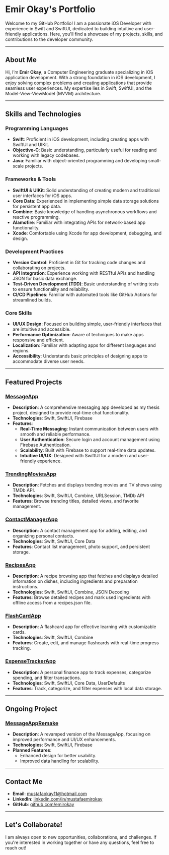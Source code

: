 # Emir Okay's Portfolio

Welcome to my GitHub Portfolio! I am a passionate iOS Developer with experience in Swift and SwiftUI, dedicated to building intuitive and user-friendly applications. Here, you'll find a showcase of my projects, skills, and contributions to the developer community.

---

## About Me

Hi, I’m **Emir Okay**, a Computer Engineering graduate specializing in iOS application development. With a strong foundation in iOS development, I enjoy solving complex problems and creating applications that provide seamless user experiences. My expertise lies in Swift, SwiftUI, and the Model-View-ViewModel (MVVM) architecture.

---

## Skills and Technologies

### Programming Languages
- **Swift**: Proficient in iOS development, including creating apps with SwiftUI and UIKit.
- **Objective-C**: Basic understanding, particularly useful for reading and working with legacy codebases.
- **Java**: Familiar with object-oriented programming and developing small-scale projects.

### Frameworks & Tools
- **SwiftUI & UIKit**: Solid understanding of creating modern and traditional user interfaces for iOS apps.
- **Core Data**: Experienced in implementing simple data storage solutions for persistent app data.
- **Combine**: Basic knowledge of handling asynchronous workflows and reactive programming.
- **Alamofire**: Familiar with integrating APIs for network-based app functionality.
- **Xcode**: Comfortable using Xcode for app development, debugging, and design.

### Development Practices
- **Version Control**: Proficient in Git for tracking code changes and collaborating on projects.
- **API Integration**: Experience working with RESTful APIs and handling JSON for basic data exchange.
- **Test-Driven Development (TDD)**: Basic understanding of writing tests to ensure functionality and reliability.
- **CI/CD Pipelines**: Familiar with automated tools like GitHub Actions for streamlined builds.

### Core Skills
- **UI/UX Design**: Focused on building simple, user-friendly interfaces that are intuitive and accessible.
- **Performance Optimization**: Aware of techniques to make apps responsive and efficient.
- **Localization**: Familiar with adapting apps for different languages and regions.
- **Accessibility**: Understands basic principles of designing apps to accommodate diverse user needs.

---

## Featured Projects

### [MessageApp](https://github.com/emirokay/MessageApp)
- **Description**: A comprehensive messaging app developed as my thesis project, designed to provide real-time chat functionality.
- **Technologies**: Swift, SwiftUI, Firebase
- **Features**:
  - **Real-Time Messaging**: Instant communication between users with smooth and reliable performance.
  - **User Authentication**: Secure login and account management using Firebase Authentication.
  - **Scalability**: Built with Firebase to support real-time data updates.
  - **Intuitive UI/UX**: Designed with SwiftUI for a modern and user-friendly experience.

### [TrendingMoviesApp](https://github.com/emirokay/TrendingMoviesApp)
- **Description**: Fetches and displays trending movies and TV shows using TMDb API.
- **Technologies**: Swift, SwiftUI, Combine, URLSession, TMDb API
- **Features**: Browse trending titles, detailed views, and favorite management.

### [ContactManagerApp](https://github.com/emirokay/ContactManagerApp)
- **Description**: A contact management app for adding, editing, and organizing personal contacts.
- **Technologies**: Swift, SwiftUI, Core Data
- **Features**: Contact list management, photo support, and persistent storage.

### [RecipesApp](https://github.com/emirokay/RecipesApp)
- **Description**: A recipe browsing app that fetches and displays detailed information on dishes, including ingredients and preparation instructions.
- **Technologies**: Swift, SwiftUI, Combine, JSON Decoding
- **Features**: Browse detailed recipes and mark used ingredients with offline access from a recipes.json file.

### [FlashCardApp](https://github.com/emirokay/FlashCardApp)
- **Description**: A flashcard app for effective learning with customizable cards.
- **Technologies**: Swift, SwiftUI, Combine
- **Features**: Create, edit, and manage flashcards with real-time progress tracking.

### [ExpenseTrackerApp](https://github.com/emirokay/ExpenseTrackerApp)
- **Description**: A personal finance app to track expenses, categorize spending, and filter transactions.
- **Technologies**: Swift, SwiftUI, Core Data, UserDefaults
- **Features**: Track, categorize, and filter expenses with local data storage.

---

## Ongoing Project

### [MessageAppRemake](https://github.com/emirokay/MessageAppRemake)
- **Description**: A revamped version of the MessageApp, focusing on improved performance and UI/UX enhancements.
- **Technologies**: Swift, SwiftUI, Firebase
- **Planned Features**:
  - Enhanced design for better usability.
  - Improved data handling for scalability.

---

## Contact Me

- **Email**: [mustafaokay11@hotmail.com](mailto:mustafaokay11@hotmail.com)
- **LinkedIn**: [linkedin.com/in/mustafaemirokay](https://linkedin.com/in/mustafaemirokay)
- **GitHub**: [github.com/emirokay](https://github.com/emirokay)

---

## Let's Collaborate!

I am always open to new opportunities, collaborations, and challenges. If you're interested in working together or have any questions, feel free to reach out!

<!--
**emirokay/emirokay** is a ✨ _special_ ✨ repository because its `README.md` (this file) appears on your GitHub profile.

Here are some ideas to get you started:

- 🔭 I’m currently working on ...
- 🌱 I’m currently learning ...
- 👯 I’m looking to collaborate on ...
- 🤔 I’m looking for help with ...
- 💬 Ask me about ...
- 📫 How to reach me: ...
- 😄 Pronouns: ...
- ⚡ Fun fact: ...
-->
